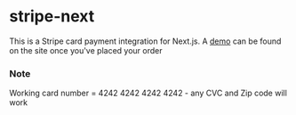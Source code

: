 # stripe-next

This is a Stripe card payment integration for Next.js.
A [demo](https://project-astoria.vercel.app/) can be found on the site once you've placed your order

### Note
Working card number = 4242 4242 4242 4242 - any CVC and Zip code will work
